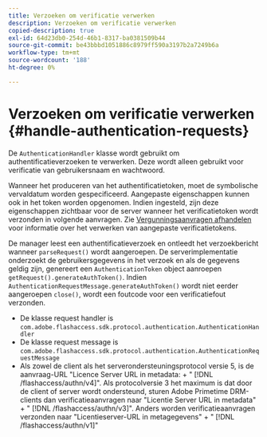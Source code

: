 ```yaml
---
title: Verzoeken om verificatie verwerken
description: Verzoeken om verificatie verwerken
copied-description: true
exl-id: 64d23db0-254d-46b1-8317-ba0381509b44
source-git-commit: be43bbbd1051886c8979ff590a3197b2a7249b6a
workflow-type: tm+mt
source-wordcount: '188'
ht-degree: 0%

---
```


# Verzoeken om verificatie verwerken {#handle-authentication-requests}

De `AuthenticationHandler` klasse wordt gebruikt om authentificatieverzoeken te verwerken. Deze wordt alleen gebruikt voor verificatie van gebruikersnaam en wachtwoord.

Wanneer het produceren van het authentificatietoken, moet de symbolische vervaldatum worden gespecificeerd. Aangepaste eigenschappen kunnen ook in het token worden opgenomen. Indien ingesteld, zijn deze eigenschappen zichtbaar voor de server wanneer het verificatietoken wordt verzonden in volgende aanvragen. Zie [Vergunningsaanvragen afhandelen](../../protecting-content/implementing-the-license-server/handling-license-reqs/license-handling-classes.md) voor informatie over het verwerken van aangepaste verificatietokens.

De manager leest een authentificatieverzoek en ontleedt het verzoekbericht wanneer `parseRequest()` wordt aangeroepen. De serverimplementatie onderzoekt de gebruikersgegevens in het verzoek en als de gegevens geldig zijn, genereert een `AuthenticationToken` object aanroepen `getRequest().generateAuthToken()`. Indien `AuthenticationRequestMessage.generateAuthToken()` wordt niet eerder aangeroepen `close()`, wordt een foutcode voor een verificatiefout verzonden.

* De klasse request handler is `com.adobe.flashaccess.sdk.protocol.authentication.AuthenticationHandler`
* De klasse request message is `com.adobe.flashaccess.sdk.protocol.authentication.AuthenticationRequestMessage`
* Als zowel de client als het serverondersteuningsprotocol versie 5, is de aanvraag-URL &quot;Licence Server URL in metadata: + &quot; [!DNL /flashaccess/authn/v4]&quot;. Als protocolversie 3 het maximum is dat door de client of server wordt ondersteund, sturen Adobe Primetime DRM-clients dan verificatieaanvragen naar &quot;Licentie Server URL in metadata&quot; + &quot; [!DNL /flashaccess/authn/v3]&quot;. Anders worden verificatieaanvragen verzonden naar &quot;Licentieserver-URL in metagegevens&quot; + &quot; [!DNL /flashaccess/authn/v1]&quot;
